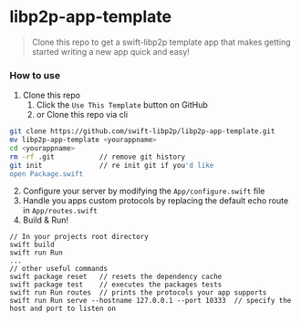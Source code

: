 # libp2p-app-template

> Clone this repo to get a swift-libp2p template app that makes getting started writing a new app quick and easy!

### How to use
1. Clone this repo
    1. Click the ```Use This Template``` button on GitHub 
    2. or Clone this repo via cli
``` bash
git clone https://github.com/swift-libp2p/libp2p-app-template.git
mv libp2p-app-template <yourappname>
cd <yourappname>
rm -rf .git           // remove git history
git init              // re init git if you'd like
open Package.swift
```
2. Configure your server by modifying the ```App/configure.swift``` file
3. Handle you apps custom protocols by replacing the default echo route in ```App/routes.swift```
4. Build & Run!
```
// In your projects root directory
swift build
swift run Run
...
// other useful commands
swift package reset   // resets the dependency cache
swift package test    // executes the packages tests
swift run Run routes  // prints the protocols your app supports
swift run Run serve --hostname 127.0.0.1 --port 10333  // specify the host and port to listen on
```

